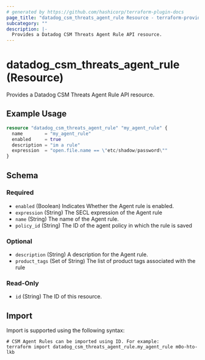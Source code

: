 ```yaml
---
# generated by https://github.com/hashicorp/terraform-plugin-docs
page_title: "datadog_csm_threats_agent_rule Resource - terraform-provider-datadog"
subcategory: ""
description: |-
  Provides a Datadog CSM Threats Agent Rule API resource.
---
```


# datadog_csm_threats_agent_rule (Resource)

Provides a Datadog CSM Threats Agent Rule API resource.

## Example Usage

```terraform
resource "datadog_csm_threats_agent_rule" "my_agent_rule" {
  name        = "my_agent_rule"
  enabled     = true
  description = "im a rule"
  expression  = "open.file.name == \"etc/shadow/password\""
}
```

<!-- schema generated by tfplugindocs -->
## Schema

### Required

- `enabled` (Boolean) Indicates Whether the Agent rule is enabled.
- `expression` (String) The SECL expression of the Agent rule
- `name` (String) The name of the Agent rule.
- `policy_id` (String) The ID of the agent policy in which the rule is saved

### Optional

- `description` (String) A description for the Agent rule.
- `product_tags` (Set of String) The list of product tags associated with the rule

### Read-Only

- `id` (String) The ID of this resource.

## Import

Import is supported using the following syntax:

```shell
# CSM Agent Rules can be imported using ID. For example:
terraform import datadog_csm_threats_agent_rule.my_agent_rule m0o-hto-lkb
```
